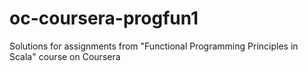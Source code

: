 # oc-coursera-progfun1
Solutions for assignments from "Functional Programming Principles in Scala" course on Coursera
